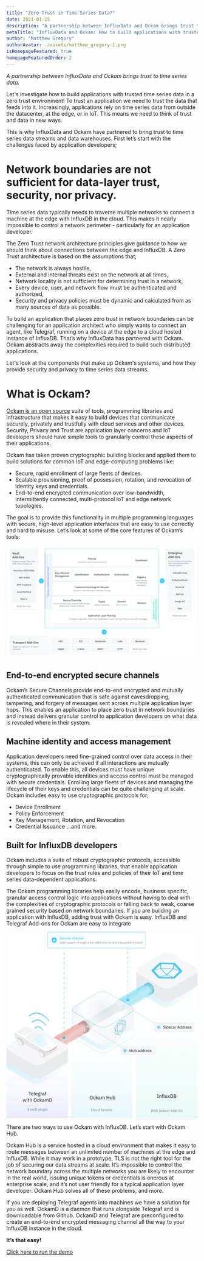 ```yaml
---
title: "Zero Trust in Time Series Data?"
date: 2021-01-25
description: "A partnership between InfluxData and Ockam brings trust to time series data."
metaTitle: "InfluxData and Ockam: How to build applications with trusted time series data in a zero trust environment."
author: "Matthew Gregory"
authorAvatar: ./assets/matthew_gregory-1.png
isHomepageFeatured: true
homepageFeaturedOrder: 2
---
```

*A partnership between InfluxData and Ockam brings trust to time series data.*

Let's investigate how to build applications with trusted time series data in a zero trust environment! To trust an application we need to trust the data that feeds into it. Increasingly, applications rely on time series data from outside the datacenter, at the edge, or in IoT. This means we need to think of trust and data in new ways.

This is why InfluxData and Ockam have partnered to bring trust to time series data streams and data warehouses. First let’s start with the challenges faced by application developers;

# Network boundaries are not sufficient for data-layer trust, security, nor privacy.

Time series data typically needs to traverse multiple networks to connect a machine at the edge with InfluxDB in the cloud. This makes it nearly impossible to control a network perimeter - particularly for an application developer.

The Zero Trust network architecture principles give guidance to how we should think about connections between the edge and InfluxDB. A Zero Trust architecture is based on the assumptions that;

* The network is always hostile,
* External and internal threats exist on the network at all times,
* Network locality is not sufficient for determining trust in a network,
* Every device, user, and network flow must be authenticated and authorized,
* Security and privacy policies must be dynamic and calculated from as many sources of data as possible.

To build an application that places zero trust in network boundaries can be challenging for an application architect who simply wants to connect an agent, like Telegraf, running on a device at the edge to a cloud hosted instance of InfluxDB. That’s why InfluxData has partnered with Ockam. Ockam abstracts away the complexities required to build such distributed applications.

Let's look at the components that make up Ockam's systems, and how they provide security and privacy to time series data streams.

# What is Ockam?

[Ockam is an open source](https://github.com/ockam-network/ockam) suite of tools, programming libraries and infrastructure that makes it easy to build devices that communicate securely, privately and trustfully with cloud services and other devices. Security, Privacy and Trust are application layer concerns and IoT developers should have simple tools to granularly control these aspects of their applications.

Ockam has taken proven cryptographic building blocks and applied them to build solutions for common IoT and edge-computing problems like:

* Secure, rapid enrollment of large fleets of devices.
* Scalable provisioning, proof of possession, rotation, and revocation of identity keys and credentials.
* End-to-end encrypted communication over low-bandwidth, intermittently connected, multi-protocol IoT and edge network topologies.

The goal is to provide this functionality in multiple programming languages with secure, high-level application interfaces that are easy to use correctly and hard to misuse. Let’s look at some of the core features of Ockam’s tools:

![Ockam Architecture, Features, Add-ons](./assets/trust_influx/architecture.svg)

## End-to-end encrypted secure channels

Ockam’s Secure Channels provide end-to-end encrypted and mutually authenticated communication that is safe against eavesdropping, tampering, and forgery of messages sent across multiple application layer hops. This enables an application to place zero trust in network boundaries and instead delivers granular control to application developers on what data is revealed where in their system.

## Machine identity and access management

Application developers need fine-grained control over data access in their systems, this can only be achieved if all interactions are mutually authenticated. To enable this, all devices must have unique cryptographically provable identities and access control must be managed with secure credentials. Enrolling large fleets of devices and managing the lifecycle of their keys and credentials can be quite challenging at scale. Ockam includes easy to use cryptographic protocols for;

* Device Enrollment
* Policy Enforcement
* Key Management, Rotation, and Revocation
* Credential Issuance
...and more.

## Built for InfluxDB developers

Ockam includes a suite of robust cryptographic protocols, accessible through simple to use programming libraries, that enable application developers to focus on the trust rules and policies of their IoT and time series data-dependent applications.

The Ockam programming libraries help easily encode, business specific, granular access control logic into applications without having to deal with the complexities of cryptographic protocols or falling back to weak, coarse grained security based on network boundaries. If you are building an application with InfluxDB, adding trust with Ockam is easy.
InfluxDB and Telegraf Add-ons for Ockam are easy to integrate

![InfluxData and Ockam Hub create secure channels](./assets/trust_influx/channel.png)

There are two ways to use Ockam with InfluxDB. Let’s start with Ockam Hub.

Ockam Hub is a service hosted in a cloud environment that makes it easy to route messages between an unlimited number of machines at the edge and InfluxDB. While it may work in a prototype, TLS is not the right tool for the job of securing our data streams at scale. It’s impossible to control the network boundary across the multiple networks you are likely to encounter in the real world, issuing unique tokens or credentials is onerous at enterprise scale, and it’s not user friendly for a typical application layer developer. Ockam Hub solves all of these problems, and more.

If you are deploying Telegraf agents into machines we have a solution for you as well. OckamD is a daemon that runs alongside Telegraf and is downloadable from Github. OckamD and Telegraf are preconfigured to create an end-to-end encrypted messaging channel all the way to your InfluxDB instance in the cloud.

**It’s that easy!**

[Click here to run the demo](https://www.ockam.io/learn/how-to-guides/using-add-ons/enterprise/influxdb/telegraf-influxdb-with-ockamd/)
